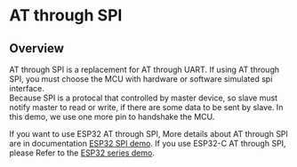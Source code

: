 # AT through SPI

## Overview
AT through SPI is a replacement for AT through UART. If using AT through SPI, you must choose the MCU with hardware or software simulated spi interface.  
Because SPI is a protocal that controlled by master device, so slave must notify master to read or write, if there are some data to be sent by slave. In this demo, we use one more pin to handshake the MCU. 

If you want to use ESP32 AT through SPI, More details about AT through SPI are in documentation [ESP32 SPI demo](https://github.com/espressif/esp-at/tree/master/examples/at_spi_master/spi/esp32).
If you use ESP32-C AT through SPI, please Refer to the [ESP32 series demo](https://gitlab.espressif.cn:6688/application/esp-at/-/tree/master/examples/at_spi_master/spi/esp32_c_series).
